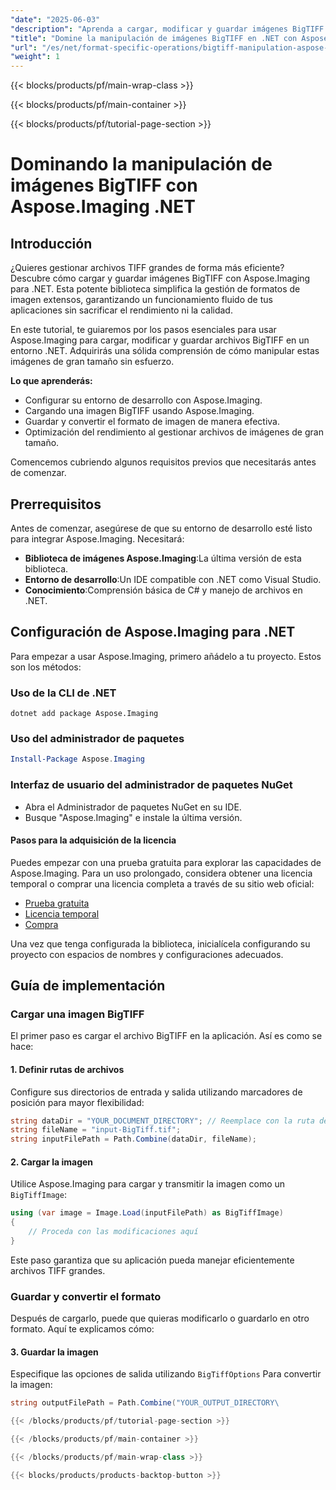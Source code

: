 ```yaml
---
"date": "2025-06-03"
"description": "Aprenda a cargar, modificar y guardar imágenes BigTIFF de forma eficiente con Aspose.Imaging para .NET. Mejore el rendimiento de su aplicación con nuestra guía paso a paso."
"title": "Domine la manipulación de imágenes BigTIFF en .NET con Aspose.Imaging"
"url": "/es/net/format-specific-operations/bigtiff-manipulation-aspose-imaging-dotnet/"
"weight": 1
---
```


{{< blocks/products/pf/main-wrap-class >}}

{{< blocks/products/pf/main-container >}}

{{< blocks/products/pf/tutorial-page-section >}}
# Dominando la manipulación de imágenes BigTIFF con Aspose.Imaging .NET

## Introducción

¿Quieres gestionar archivos TIFF grandes de forma más eficiente? Descubre cómo cargar y guardar imágenes BigTIFF con Aspose.Imaging para .NET. Esta potente biblioteca simplifica la gestión de formatos de imagen extensos, garantizando un funcionamiento fluido de tus aplicaciones sin sacrificar el rendimiento ni la calidad.

En este tutorial, te guiaremos por los pasos esenciales para usar Aspose.Imaging para cargar, modificar y guardar archivos BigTIFF en un entorno .NET. Adquirirás una sólida comprensión de cómo manipular estas imágenes de gran tamaño sin esfuerzo.

**Lo que aprenderás:**
- Configurar su entorno de desarrollo con Aspose.Imaging.
- Cargando una imagen BigTIFF usando Aspose.Imaging.
- Guardar y convertir el formato de imagen de manera efectiva.
- Optimización del rendimiento al gestionar archivos de imágenes de gran tamaño.

Comencemos cubriendo algunos requisitos previos que necesitarás antes de comenzar.

## Prerrequisitos

Antes de comenzar, asegúrese de que su entorno de desarrollo esté listo para integrar Aspose.Imaging. Necesitará:
- **Biblioteca de imágenes Aspose.Imaging**:La última versión de esta biblioteca.
- **Entorno de desarrollo**:Un IDE compatible con .NET como Visual Studio.
- **Conocimiento**:Comprensión básica de C# y manejo de archivos en .NET.

## Configuración de Aspose.Imaging para .NET

Para empezar a usar Aspose.Imaging, primero añádelo a tu proyecto. Estos son los métodos:

### Uso de la CLI de .NET
```shell
dotnet add package Aspose.Imaging
```

### Uso del administrador de paquetes
```powershell
Install-Package Aspose.Imaging
```

### Interfaz de usuario del administrador de paquetes NuGet
- Abra el Administrador de paquetes NuGet en su IDE.
- Busque "Aspose.Imaging" e instale la última versión.

#### Pasos para la adquisición de la licencia
Puedes empezar con una prueba gratuita para explorar las capacidades de Aspose.Imaging. Para un uso prolongado, considera obtener una licencia temporal o comprar una licencia completa a través de su sitio web oficial:

- [Prueba gratuita](https://releases.aspose.com/imaging/net/)
- [Licencia temporal](https://purchase.aspose.com/temporary-license/)
- [Compra](https://purchase.aspose.com/buy)

Una vez que tenga configurada la biblioteca, inicialícela configurando su proyecto con espacios de nombres y configuraciones adecuados.

## Guía de implementación

### Cargar una imagen BigTIFF

El primer paso es cargar el archivo BigTIFF en la aplicación. Así es como se hace:

#### 1. Definir rutas de archivos
Configure sus directorios de entrada y salida utilizando marcadores de posición para mayor flexibilidad:
```csharp
string dataDir = "YOUR_DOCUMENT_DIRECTORY"; // Reemplace con la ruta del directorio de su documento
string fileName = "input-BigTiff.tif";
string inputFilePath = Path.Combine(dataDir, fileName);
```

#### 2. Cargar la imagen
Utilice Aspose.Imaging para cargar y transmitir la imagen como un `BigTiffImage`:
```csharp
using (var image = Image.Load(inputFilePath) as BigTiffImage)
{
    // Proceda con las modificaciones aquí
}
```
Este paso garantiza que su aplicación pueda manejar eficientemente archivos TIFF grandes.

### Guardar y convertir el formato

Después de cargarlo, puede que quieras modificarlo o guardarlo en otro formato. Aquí te explicamos cómo:

#### 3. Guardar la imagen
Especifique las opciones de salida utilizando `BigTiffOptions` Para convertir la imagen:
```csharp
string outputFilePath = Path.Combine("YOUR_OUTPUT_DIRECTORY\

{{< /blocks/products/pf/tutorial-page-section >}}

{{< /blocks/products/pf/main-container >}}

{{< /blocks/products/pf/main-wrap-class >}}

{{< blocks/products/products-backtop-button >}}